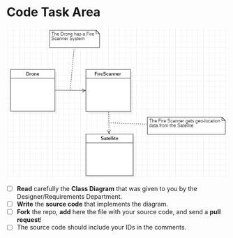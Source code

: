 # Code Task Area

![The Task Class Diagram](../assets/classDiagramTask01.png)

- [ ] **Read** carefully the **Class Diagram** that was given to you by the Designer/Requirements Department.
- [ ] **Write** the **source code** that implements the diagram.
- [ ] **Fork** the repo, **add** here the file with your source code, and send a **pull request**!
- [ ] The source code should include your IDs in the comments.
